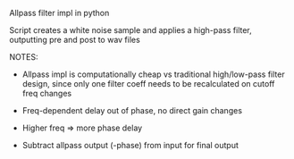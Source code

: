 Allpass filter impl in python

Script creates a white noise sample and applies a high-pass filter, outputting pre and post to wav files

NOTES:

 - Allpass impl is computationally cheap vs traditional high/low-pass filter design, since only one filter coeff needs to be recalculated on cutoff freq changes

 - Freq-dependent delay out of phase, no direct gain changes

 - Higher freq => more phase delay

 - Subtract allpass output (-phase) from input for final output
